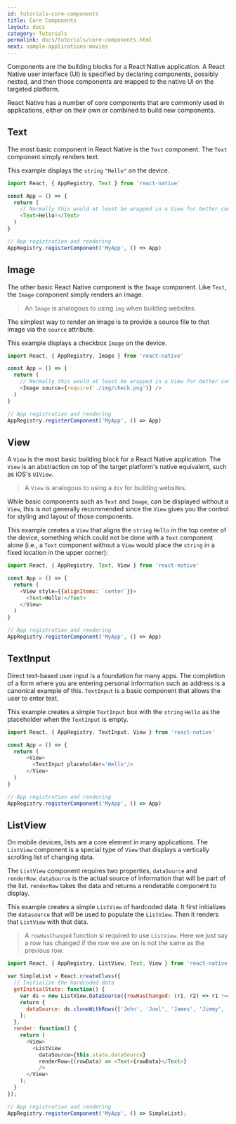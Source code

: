 ```yaml
---
id: tutorials-core-components
title: Core Components
layout: docs
category: Tutorials
permalink: docs/tutorials/core-components.html
next: sample-applications-movies
---
```


Components are the building blocks for a React Native application. A React Native user interface
(UI) is specified by declaring components, possibly nested, and then those components are mapped
to the native UI on the targeted platform.

React Native has a number of core components that are commonly used in applications, either on
their own or combined to build new components.

## Text

The most basic component in React Native is the `Text` component. The `Text` component simply
renders text.

This example displays the `string` `"Hello"` on the device.

```JavaScript
import React, { AppRegistry, Text } from 'react-native'

const App = () => {
  return (
    // Normally this would at least be wrapped in a View for better control.
    <Text>Hello!</Text>
  )
}

// App registration and rendering
AppRegistry.registerComponent('MyApp', () => App)
```

## Image

The other basic React Native component is the `Image` component. Like `Text`, the `Image` component
simply renders an image.

> An `Image` is analogous to using `img` when building websites.

The simplest way to render an image is to provide a source file to that image via the `source`
attribute.

This example displays a checkbox `Image` on the device.

```JavaScript
import React, { AppRegistry, Image } from 'react-native'

const App = () => {
  return (
    // Normally this would at least be wrapped in a View for better control.
    <Image source={require('./img/check.png')} />
  )
}

// App registration and rendering
AppRegistry.registerComponent('MyApp', () => App)
```

## View

A `View` is the most basic building block for a React Native application. The `View` is an
abstraction on top of the target platform's native equivalent, such as iOS's `UIView`.

> A `View` is analogous to using a `div` for building websites.

While basic components such as `Text` and `Image`, can be displayed without a `View`, this is not
generally recommended since the `View` gives you the control for styling and layout of those
components.

This example creates a `View` that aligns the `string` `Hello` in the top center of the device,
something which could not be done with a `Text` component alone (i.e., a `Text` component
without a `View` would place the `string` in a fixed location in the upper corner):

```JavaScript
import React, { AppRegistry, Text, View } from 'react-native'

const App = () => {
  return (
    <View style={{alignItems: `center`}}>
      <Text>Hello!</Text>
    </View>
  )
}

// App registration and rendering
AppRegistry.registerComponent('MyApp', () => App)
```

## TextInput

Direct text-based user input is a foundation for many apps. The completion of a form where you are
entering personal information such as address is a canonical example of this. `TextInput` is a
basic component that allows the user to enter text.

This example creates a simple `TextInput` box with the `string` `Hello` as the placeholder when
the `TextInput` is empty.

```JavaScript
import React, { AppRegistry, TextInput, View } from 'react-native'

const App = () => {
  return (
      <View>
        <TextInput placeholder='Hello'/>
      </View>
  )
}

// App registration and rendering
AppRegistry.registerComponent('MyApp', () => App)
```

## ListView

On mobile devices, lists are a core element in many applications. The `ListView` component is a
special type of `View` that displays a vertically scrolling list of changing data.

The `ListView` component requires two properties, `dataSource` and `renderRow`. `dataSource` is
the actual source of information that will be part of the list. `renderRow` takes the data and
returns a renderable component to display.

This example creates a simple `ListView` of hardcoded data. It first initializes the `datasource`
that will be used to populate the `ListView`. Then it renders that `ListView` with that data.

> A `rowHasChanged` function si required to use `ListView`. Here we just say a row has changed if
> the row we are on is not the same as the previous row.

```JavaScript
import React, { AppRegistry, ListView, Text, View } from 'react-native'

var SimpleList = React.createClass({
  // Initialize the hardcoded data
  getInitialState: function() {
    var ds = new ListView.DataSource({rowHasChanged: (r1, r2) => r1 !== r2});
    return {
      dataSource: ds.cloneWithRows(['John', 'Joel', 'James', 'Jimmy', 'Jackson', 'Jillian', 'Julie'])
    };
  },
  render: function() {
    return (
      <View>
        <ListView
          dataSource={this.state.dataSource}
          renderRow={(rowData) => <Text>{rowData}</Text>}
          />
      </View>
    );
  }
});

// App registration and rendering
AppRegistry.registerComponent('MyApp', () => SimpleList);
```
